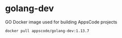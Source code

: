 # golang-dev

GO Docker image used for building AppsCode projects

```console
docker pull appscode/golang-dev:1.13.7
```
